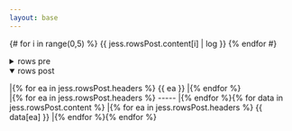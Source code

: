 ```yaml
---
layout: base
---
```

{# for i in range(0,5) %}
{{ jess.rowsPost.content[i] | log }}
{% endfor #}

<details>
	<summary>rows pre</summary>

|{% for ea in jess.rowsPre.headers %} {{ ea }} |{% endfor %}  
|{% for ea in jess.rowsPre.headers %} ----- |{% endfor %}{% for data in jess.rowsPre.content %}
|{% for ea in jess.rowsPre.headers %} {{ data[ea] }} |{% endfor %}{% endfor %}
</details>

<details open>
	<summary>rows post</summary>

|{% for ea in jess.rowsPost.headers %} {{ ea }} |{% endfor %}  
|{% for ea in jess.rowsPost.headers %} ----- |{% endfor %}{% for data in jess.rowsPost.content %}
|{% for ea in jess.rowsPost.headers %} {{ data[ea] }} |{% endfor %}{% endfor %}
</details>